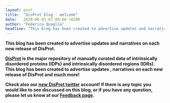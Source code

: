```yaml
---
layout: post
title:  "DisProt blog - welcome"
date:   2020-06-03 07:00:00 +0200
author: "Federica Quaglia"
headline: "This blog has been created to advertise updates and narratives on each new release of DisProt."
---
```

<b>This blog has been created to advertise updates and narratives on each new release of DisProt. <b>

[DisProt][disprot-link] is the major repository of manually curated data of intrinsically disordered proteins (IDPs) and intrinsically disordered regions (IDRs). This blog has been created to advertise updates , narratives on each new release of DisProt and much more!

Check also our [new DisProt twitter][disprot-twitter] account!
If there is any topic you would like to see discussed on this blog, or if you have any question, please let us know at our [Feedback page][disprot-feedback].

[disprot-link]: https://disprot.org/
[disprot-twitter]: https://twitter.com/DisProt_db
[disprot-feedback]: https://disprot.org/feedback
